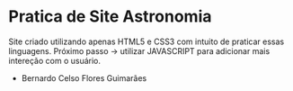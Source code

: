 # Pratica de Site Astronomia
Site criado utilizando apenas HTML5 e CSS3 com intuito de praticar essas linguagens.
Próximo passo -> utilizar JAVASCRIPT para adicionar mais intereção com o usuário.

- Bernardo Celso Flores Guimarães

